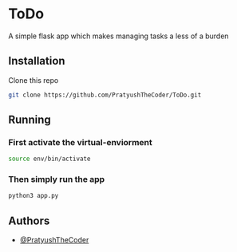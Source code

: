 
# ToDo

A simple flask app which makes managing tasks a less of a burden



## Installation

Clone this repo

```bash
git clone https://github.com/PratyushTheCoder/ToDo.git
```
## Running 

### First activate the virtual-enviorment

```bash
source env/bin/activate
```

### Then simply run the app

```bash
python3 app.py
```

## Authors

- [@PratyushTheCoder](https://www.github.com/PratyushTheCoder)


